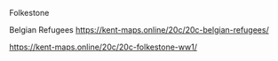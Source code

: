 Folkestone

Belgian Refugees https://kent-maps.online/20c/20c-belgian-refugees/

https://kent-maps.online/20c/20c-folkestone-ww1/
